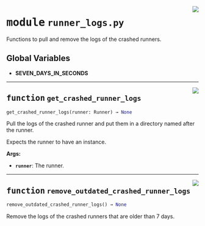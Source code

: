 <!-- markdownlint-disable -->

<a href="../src/runner_logs.py#L0"><img align="right" style="float:right;" src="https://img.shields.io/badge/-source-cccccc?style=flat-square"></a>

# <kbd>module</kbd> `runner_logs.py`
Functions to pull and remove the logs of the crashed runners. 

**Global Variables**
---------------
- **SEVEN_DAYS_IN_SECONDS**

---

<a href="../src/runner_logs.py#L22"><img align="right" style="float:right;" src="https://img.shields.io/badge/-source-cccccc?style=flat-square"></a>

## <kbd>function</kbd> `get_crashed_runner_logs`

```python
get_crashed_runner_logs(runner: Runner) → None
```

Pull the logs of the crashed runner and put them in a directory named after the runner. 

Expects the runner to have an instance. 



**Args:**
 
 - <b>`runner`</b>:  The runner. 


---

<a href="../src/runner_logs.py#L44"><img align="right" style="float:right;" src="https://img.shields.io/badge/-source-cccccc?style=flat-square"></a>

## <kbd>function</kbd> `remove_outdated_crashed_runner_logs`

```python
remove_outdated_crashed_runner_logs() → None
```

Remove the logs of the crashed runners that are older than 7 days. 


